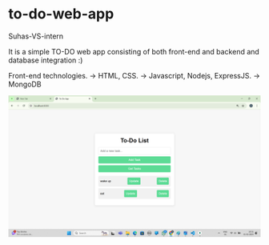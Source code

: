 # to-do-web-app
Suhas-VS-intern

It is a simple TO-DO web app consisting of both front-end and backend and database integration :)

Front-end technologies.
-> HTML, CSS.
-> Javascript, Nodejs, ExpressJS.
-> MongoDB

![image alt](https://github.com/Suhas-l6361/to-do-web-app/blob/87e78186d351dde6a0f92d49292d6d2711fdf09e/Screenshot%20(29).png)
